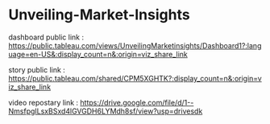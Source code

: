 # Unveiling-Market-Insights



dashboard public link : https://public.tableau.com/views/UnveilingMarketinsights/Dashboard1?:language=en-US&:display_count=n&:origin=viz_share_link




story public link : https://public.tableau.com/shared/CPM5XGHTK?:display_count=n&:origin=viz_share_link



 
video repostary link : https://drive.google.com/file/d/1--NmsfpgILsxBSxd4lGVGDH6LYMdh8sf/view?usp=drivesdk
